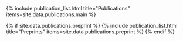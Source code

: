 <!-- publications -->
{% include publication_list.html
  title="Publications"
  items=site.data.publications.main
%}

<!-- preprints -->
{% if site.data.publications.preprint %}
  {% include publication_list.html
    title="Preprints"
    items=site.data.publications.preprint
  %}
{% endif %}
